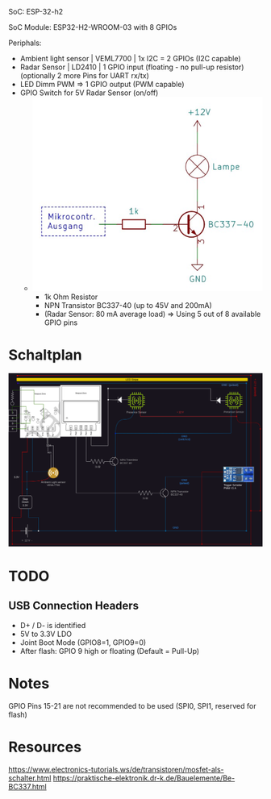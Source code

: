 SoC: ESP-32-h2

SoC Module: ESP32-H2-WROOM-03 with 8 GPIOs

Periphals:
- Ambient light sensor | VEML7700 | 1x I2C = 2 GPIOs (I2C capable)
- Radar Sensor | LD2410 | 1 GPIO input (floating - no pull-up resistor)  (optionally 2 more Pins for UART rx/tx)
- LED Dimm PWM => 1 GPIO output (PWM capable)
- GPIO Switch for 5V Radar Sensor (on/off)
  - ![NPN Transistor Schaltung.png](npn-transistor-schaltung.png)
    - 1k Ohm Resistor
    - NPN Transistor BC337-40  (up to 45V and 200mA)
    - (Radar Sensor: 80 mA average load)
=> Using 5 out of 8 available GPIO pins

# Schaltplan 
![Wiring_diagram](./wiring_diagram.svg)

# TODO
## USB Connection Headers
  - D+ / D- is identified 
  - 5V to 3.3V LDO
  - Joint Boot Mode (GPIO8=1, GPIO9=0)
  - After flash: GPIO 9 high or floating (Default = Pull-Up)



# Notes
GPIO Pins 15-21 are not recommended to be used  (SPI0, SPI1, reserved for flash)

# Resources
https://www.electronics-tutorials.ws/de/transistoren/mosfet-als-schalter.html
https://praktische-elektronik.dr-k.de/Bauelemente/Be-BC337.html
